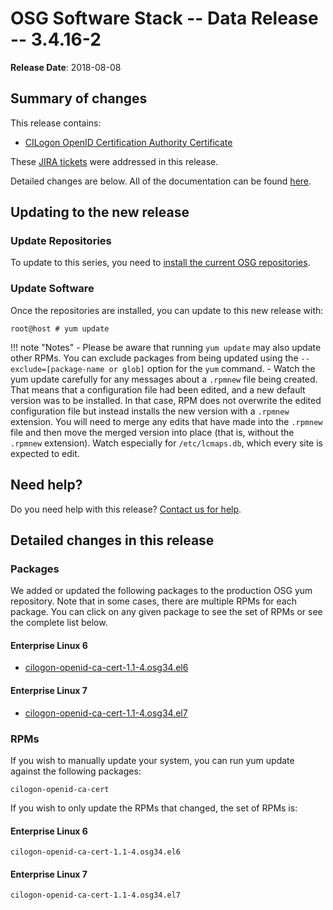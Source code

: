 OSG Software Stack -- Data Release -- 3.4.16-2
==============================================

**Release Date**: 2018-08-08

Summary of changes
------------------

This release contains:

-   [CILogon OpenID Certification Authority Certificate](https://ca.cilogon.org/policy/openid)

These [JIRA tickets](https://jira.opensciencegrid.org/issues/?jql=project%20%3D%20SOFTWARE%20AND%20fixVersion%20%3D%203.4.16-2%20ORDER%20BY%20priority%20DESC%2C%20key%20DESC) were addressed in this release.

Detailed changes are below. All of the documentation can be found [here](../../index.md).

Updating to the new release
---------------------------

### Update Repositories

To update to this series, you need to [install the current OSG repositories](../../common/yum.md#install-the-osg-repositories).

### Update Software

Once the repositories are installed, you can update to this new release with:

``` console
root@host # yum update
```

!!! note "Notes"
    -   Please be aware that running `yum update` may also update other RPMs. You can exclude packages from being updated using the `--exclude=[package-name or glob]` option for the `yum` command.
    -   Watch the yum update carefully for any messages about a `.rpmnew` file being created. That means that a configuration file had been edited, and a new default version was to be installed. In that case, RPM does not overwrite the edited configuration file but instead installs the new version with a `.rpmnew` extension. You will need to merge any edits that have made into the `.rpmnew` file and then move the merged version into place (that is, without the `.rpmnew` extension). Watch especially for `/etc/lcmaps.db`, which every site is expected to edit.

Need help?
----------

Do you need help with this release? [Contact us for help](../../common/help.md).

Detailed changes in this release
--------------------------------

### Packages

We added or updated the following packages to the production OSG yum repository. Note that in some cases, there are multiple RPMs for each package. You can click on any given package to see the set of RPMs or see the complete list below.

#### Enterprise Linux 6

-   [cilogon-openid-ca-cert-1.1-4.osg34.el6](https://koji.chtc.wisc.edu/koji/search?match=glob&type=build&terms=cilogon-openid-ca-cert-1.1-4.osg34.el6)

#### Enterprise Linux 7

-   [cilogon-openid-ca-cert-1.1-4.osg34.el7](https://koji.chtc.wisc.edu/koji/search?match=glob&type=build&terms=cilogon-openid-ca-cert-1.1-4.osg34.el7)

### RPMs

If you wish to manually update your system, you can run yum update against the following packages:

    cilogon-openid-ca-cert

If you wish to only update the RPMs that changed, the set of RPMs is:

#### Enterprise Linux 6

``` file
cilogon-openid-ca-cert-1.1-4.osg34.el6
```

#### Enterprise Linux 7

``` file
cilogon-openid-ca-cert-1.1-4.osg34.el7
```
